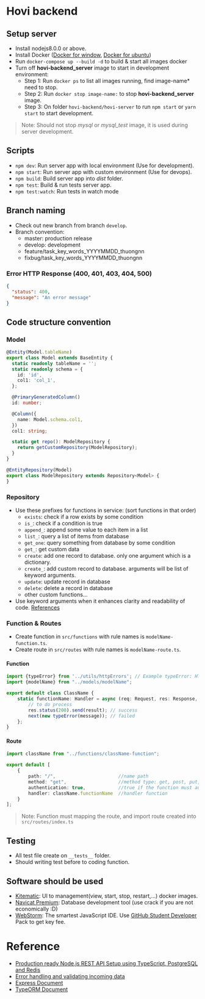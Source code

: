# Hovi backend

## Setup server
- Install nodejs8.0.0 or above.
- Install Docker ([Docker for window](https://docs.docker.com/docker-for-windows/), [Docker for ubuntu](https://docs.docker.com/install/linux/docker-ce/ubuntu/))
- Run `docker-compose up --build -d` to build & start all images docker
- Turn off **hovi-backend_server** image to start in development environment:
    - Step 1: Run `docker ps` to list all images running, find image-name* need to stop.
    - Step 2: Run `docker stop image-name:`  to stop **hovi-backend_server** image.
    - Step 3: On folder `hovi-backend/hovi-server` to run `npm start` or `yarn start` to start development.
> Note: Should not stop *mysql* or *mysql_test* image, it is used during server development.

## Scripts
- `npm dev`: Run server app with local environment (Use for development).
- `npm start`: Run server app with custom environment (Use for devops).
- `npm build`: Build server app into *dist* folder.
- `npm test`: Build & run tests server app.
- `npm test:watch`: Run tests in watch mode

## Branch naming
- Check out new branch from branch `develop`.
- Branch convention:
    - master: production release
    - develop: development
    - feature/task_key_words_YYYYMMDD_thuongnn
    - fixbug/task_key_words_YYYYMMDD_thuongnn

### Error HTTP Response (400, 401, 403, 404, 500)
```json
{
  "status": 400,
  "message": "An error message"
}
```

## Code structure convention

### Model
```ts
@Entity(Model.tableName)
export class Model extends BaseEntity {
  static readonly tableName = '';
  static readonly schema = {
    id: 'id',
    col1: 'col_1',
  };

  @PrimaryGeneratedColumn()
  id: number;

  @Column({
    name: Model.schema.col1,
  })
  col1: string;

  static get repo(): ModelRepository {
    return getCustomRepository(ModelRepository);
  }
}

@EntityRepository(Model)
export class ModelRepository extends Repository<Model> {
}
```

### Repository
- Use these prefixes for functions in service: (sort functions in that order)
    * `exists`: check if a row exists by some condition
    * `is_`: check if a condition is true
    * `append_`: append some value to each item in a list
    * `list_`: query a list of items from database
    * `get_one`: query something from database by some condition
    * `get_`: get custom data
    * `create`: add one record to database. only one argument which is a dictionary.
    * `create_`: add custom record to database. arguments will be list of keyword arguments.
    * `update`: update record in database
    * `delete`: delete a record in database
    * other custom functions...
- Use keyword arguments when it enhances clarity and readability of code. [References](https://stackoverflow.com/questions/7041752/any-reason-not-to-always-use-keyword-arguments)

### Function & Routes
- Create function in `src/functions` with rule names is `modelName-function.ts`.
- Create route in `src/routes` with rule names is `modelName-route.ts`.

#### Function
```ts
import {typeError} from '../utils/httpErrors'; // Example typeError: HTTP400Error, HTTP401Error,...
import {modelName} from "../models/modelName";

export default class ClassName {
    static functionName: Handler = async (req: Request, res: Response, next: NextFunction) => {
        // to do process
        res.status(200).send(result); // success
        next(new typeError(message)); // failed
    };
}
```

#### Route
```ts
import className from "../functions/className-function";

export default [
    {
        path: "/",                       //name path
        method: "get",                   //method type: get, post, put, delete
        authentication: true,            //true if the function must authenticate the user
        handler: className.functionName  //handler function
    }
];
```
> Note: Function must mapping the route, and import route created into `src/routes/index.ts`

## Testing
- All test file create on `__tests__` folder.
- Should writing test before to coding function.

## Software should be used
- [Kitematic](https://kitematic.com/): UI to management(view, start, stop, restart,...) docker images.
- [Navicat Premium](https://downmienphi.com/windows/download-navicat-premium.688.html): Database development tool (use crack if you are not economically :D)
- [WebStorm](https://www.jetbrains.com/webstorm/): The smartest JavaScript IDE. Use [GitHub Student Developer](https://education.github.com/pack) Pack to get key fee.

# Reference
- [Production ready Node.js REST API Setup using TypeScript, PostgreSQL and Redis](https://itnext.io/production-ready-node-js-rest-apis-setup-using-typescript-postgresql-and-redis-a9525871407)
- [Error handling and validating incoming data](https://wanago.io/2018/12/17/typescript-express-error-handling-validation/)
- [Express Document](https://expressjs.com/en/api.html#express)
- [TypeORM Document](https://typeorm.io/)
